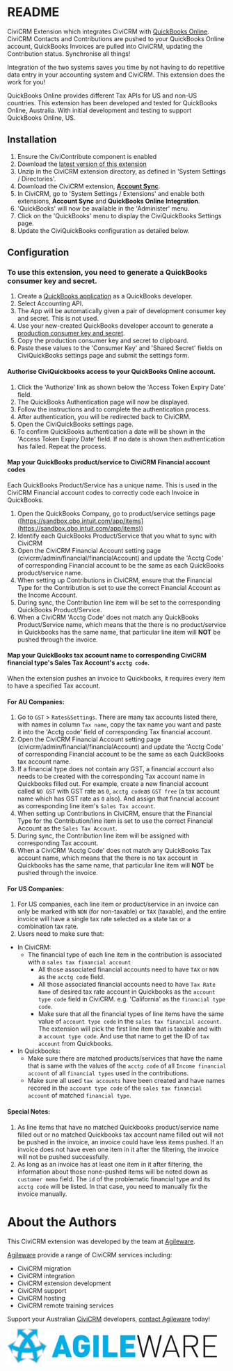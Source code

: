 # README

CiviCRM Extension which integrates CiviCRM with [QuickBooks Online](https://www.intuit.com.au/). CiviCRM Contacts and Contributions are pushed to your QuickBooks Online account, QuickBooks Invoices are pulled into CiviCRM, updating the Contribution status. Synchronise all things!

Integration of the two systems saves you time by not having to do repetitive data entry in your accounting system and CiviCRM. This extension does the work for you!

QuickBooks Online provides different Tax APIs for US and non-US countries. This extension has been developed and tested for QuickBooks Online, Australia. With initial development and testing to support QuickBooks Online, US.

## Installation

1. Ensure the CiviContribute component is enabled
2. Download the [latest version of this extension](https://github.com/agileware/au.com.agileware.civiquickbooks/archive/master.zip)
3. Unzip in the CiviCRM extension directory, as defined in 'System Settings / Directories'.
4. Download the CiviCRM extension, **[Account Sync](https://github.com/eileenmcnaughton/nz.co.fuzion.accountsync/archive/master.zip)**.
5. In CiviCRM, go to 'System Settings / Extensions' and enable both extensions, **Account Sync** and **QuickBooks Online Integration**.
6. 'QuickBooks' will now be available in the 'Administer' menu. 
7. Click on the 'QuickBooks' menu to display the CiviQuickBooks Settings page.
8. Update the CiviQuickBooks configuration as detailed below.

## Configuration

### To use this extension, you need to generate a QuickBooks consumer key and secret.

1. Create a [QuickBooks application](https://developer.intuit.com/docs/0100_quickbooks_online/0100_essentials/0085_develop_quickbooks_apps/0000_create_an_app) as a QuickBooks developer.
2. Select Accounting API.
3. The App will be automatically given a pair of development consumer key and secret. This is not used.
4. Use your new-created QuickBooks developer account to generate a [production consumer key and secret](https://developer.intuit.com/docs/0100_quickbooks_online/0100_essentials/0085_develop_quickbooks_apps/0005_use_your_app_with_production_keys).
5. Copy the production consumer key and secret to clipboard.
6. Paste these values to the 'Consumer Key' and 'Shared Secret' fields on CiviQuickBooks settings page and submit the settings form.

#### Authorise CiviQuickbooks access to your QuickBooks Online account.

1. Click the 'Authorize' link as shown below the 'Access Token Expiry Date' field.
2. The QuickBooks Authentication page will now be displayed.
3. Follow the instructions and to complete the authentication process. 
4. After authentication, you will be redirected back to CiviCRM.
5. Open the CiviQuickBooks settings page.
6. To confirm QuickBooks authentication a date will be shown in the 'Access Token Expiry Date' field. If no date is shown then authentication has failed. Repeat the process.

#### Map your QuickBooks product/service to CiviCRM Financial account codes

Each QuickBooks Product/Service has a unique name. This is used in the CiviCRM Financial account codes to correctly code each Invoice in QuickBooks.

1. Open the QuickBooks Company, go to product/service settings page ([https://sandbox.qbo.intuit.com/app/items](https://sandbox.qbo.intuit.com/app/items))
2. Identify each QuickBooks Product/Service that you what to sync with CiviCRM
3. Open the CiviCRM Financial Account setting page (civicrm/admin/financial/financialAccount) and update the 'Acctg Code' of corresponding Financial account to be the same as each QuickBooks product/service name.
4. When setting up Contributions in CiviCRM,  ensure that the Financial Type for the Contribution is set to use the correct Financial Account as the Income Account.
5. During sync, the Contribution line item will be set to the corresponding QuickBooks Product/Service.
6. When a CiviCRM 'Acctg Code' does not match any QuickBooks Product/Service name, which means that the there is no product/service in Quickbooks has the same name, that particular line item will **NOT** be pushed through the invoice.

#### Map your QuickBooks tax account name to corresponding CiviCRM financial type's Sales Tax Account's `acctg code`. 

When the extension pushes an invoice to Quickbooks, it requires every item to have a specified Tax account.

#### For AU Companies:

1. Go to `GST` > `Rates&Settings`. There are many tax accounts listed there, with names in column `Tax name`, copy the tax name you want and paste it into the 'Acctg code' field of corresponding Tax financial account.
2. Open the CiviCRM Financial Account setting page (civicrm/admin/financial/financialAccount) and update the 'Acctg Code' of corresponding Financial account to be the same as each QuickBooks tax account name.
3. If a financial type does not contain any GST, a financial account also needs to be created with the corresponding Tax account name in Quickbooks filled out. For example, create a new financial account called `NO GST` with GST rate as `0`, `acctg code`as `GST free` (a tax account name which has GST rate as `0` also). And assign that financial account as corresponding line item's `Sales Tax account`.
4. When setting up Contributions in CiviCRM,  ensure that the Financial Type for the Contribution/line item is set to use the correct Financial Account as the `Sales Tax Account`.
5. During sync, the Contribution line item will be assigned with corresponding Tax account.
6. When a CiviCRM 'Acctg Code' does not match any QuickBooks Tax account name, which means that the there is no tax account in Quickbooks has the same name, that particular line item will **NOT** be pushed through the invoice.

#### For US Companies:

1. For US companies, each line item or product/service in an invoice can only be marked with `NON` (for non-taxable) or `TAX` (taxable), and the entire invoice will have a single tax rate selected as a state tax or a combination tax rate.
2. Users need to make sure that: 
 - In CiviCRM:
    - The financial type of each line item in the contribution is associated with a `sales tax financial account`
      - All those associated financial accounts need to have `TAX` or `NON` as the `acctg code` field.
      - All those associated financial accounts need to have `Tax Rate Name` of desired tax rate account in Quickbooks as the `account type code` field in CiviCRM. e.g. 'California' as the `financial type code`.
      - Make sure that all the financial types of line items have the same value of `account type code` in the `sales tax financial account`. The extension will pick the first line item that is taxable and with a `account type code`. And use that name to get the ID of `tax account` from Quickbooks.
  - In Quickbooks:
      - Make sure there are matched products/services that have the name that is same with the values of the `acctg code` of all `Income financial account`
 of all `financial types` used in the contributions.
      - Make sure all used `tax accounts` have been created and have names recored in the `account type code` of the `sales tax financial account` of matched `financial type`.

#### Special Notes:

1. As line items that have no matched Quickbooks product/service name filled out or no matched Quickbooks tax account name filled out will not be pushed in the invoice, an invoice could have less items pushed. If an invoice does not have even one item in it after the filtering, the invoice will not be pushed successfully.
2. As long as an invoice has at least one item in it after filtering, the information about those none-pushed items will be noted down as `customer memo` field. The `id` of the problematic financial type and its `acctg code` will be listed. In that case, you need to manually fix the invoice manually.

# About the Authors

This CiviCRM extension was developed by the team at [Agileware](https://agileware.com.au).

[Agileware](https://agileware.com.au) provide a range of CiviCRM services including:

  * CiviCRM migration
  * CiviCRM integration
  * CiviCRM extension development
  * CiviCRM support
  * CiviCRM hosting
  * CiviCRM remote training services

Support your Australian [CiviCRM](https://civicrm.org) developers, [contact Agileware](https://agileware.com.au/contact) today!


![Agileware](logo/agileware-logo.png)
